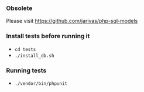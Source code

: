 ### Obsolete
Please visit https://github.com/jarivas/php-sql-models

### Install tests before running it
* ```cd tests```
* ```./install_db.sh ```

### Running tests
* ```./vendor/bin/phpunit ```
